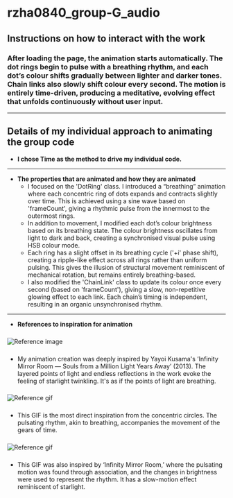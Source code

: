 # rzha0840_group-G_audio

## Instructions on how to interact with the work
### After loading the page, the animation starts automatically. The dot rings begin to pulse with a breathing rhythm, and each dot’s colour shifts gradually between lighter and darker tones. Chain links also slowly shift colour every second. The motion is entirely time-driven, producing a meditative, evolving effect that unfolds continuously without user input.

---

## Details of my individual approach to animating the group code  
- **I chose Time as the method to drive my individual code.**

---

- **The properties that are animated and how they are animated**
  - I focused on the 'DotRing' class. I introduced a “breathing” animation where each concentric ring of dots expands and contracts slightly over time. This is achieved using a sine wave based on 'frameCount', giving a rhythmic pulse from the innermost to the outermost rings.
  - In addition to movement, I modified each dot’s colour brightness based on its breathing state. The colour brightness oscillates from light to dark and back, creating a synchronised visual pulse using HSB colour mode.
  - Each ring has a slight offset in its breathing cycle ('+i' phase shift), creating a ripple-like effect across all rings rather than uniform pulsing. This gives the illusion of structural movement reminiscent of mechanical rotation, but remains entirely breathing-based.
  - I also modified the 'ChainLink' class to update its colour once every second (based on 'frameCount'), giving a slow, non-repetitive glowing effect to each link. Each chain’s timing is independent, resulting in an organic unsynchronised rhythm.

---

- **References to inspiration for animation**
###  
![Reference image](image/kusama_the_souls_of_millions_1.jpg.webp)
### 
- My animation creation was deeply inspired by Yayoi Kusama's ‘Infinity Mirror Room — Souls from a Million Light Years Away’ (2013). The layered points of light and endless reflections in the work evoke the feeling of starlight twinkling. It's as if the points of light are breathing.
###  
![Reference gif](image/37543d88b893392c593ac767995dcd61.gif)
### 
- This GIF is the most direct inspiration from the concentric circles. The pulsating rhythm, akin to breathing, accompanies the movement of the gears of time.
###  
![Reference gif](image/f10788f6299004ecebc020b9ba113cd6.gif)
### 
- This GIF was also inspired by ‘Infinity Mirror Room,’ where the pulsating motion was found through association, and the changes in brightness were used to represent the rhythm. It has a slow-motion effect reminiscent of starlight.
